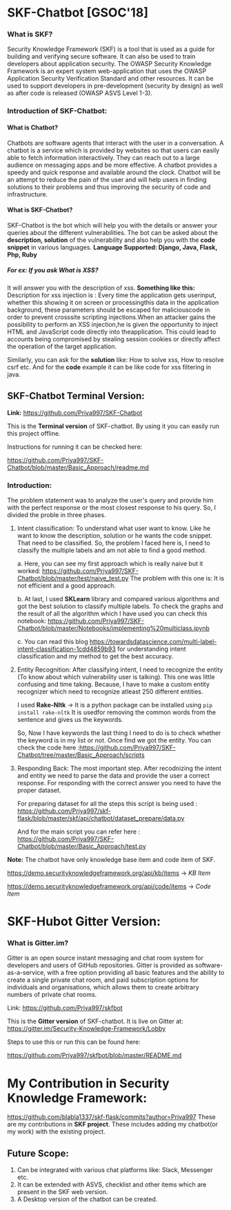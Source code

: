# SKF-Chatbot [GSOC'18]

### What is SKF?
Security Knowledge Framework (SKF) is a tool that is used as a guide for building and verifying secure software. It can also be used to train developers about application security. The OWASP Security Knowledge Framework is an expert system web-application that uses the OWASP Application Security Verification Standard and other resources. It can be used to support developers in pre-development (security by design) as well as after code is released (OWASP ASVS Level 1-3).

### Introduction of SKF-Chatbot:

#### What is Chatbot?
Chatbots are software agents that interact with the user in a conversation. A chatbot is a service which is provided by websites so that users can easily able to fetch information interactively. They can reach out to a large audience on messaging apps and be more effective. A chatbot provides a speedy and quick response and available around the clock. Chatbot will be an attempt to reduce the pain of the user and will help users in finding solutions to their problems and thus improving the security of code and infrastructure.

#### What is SKF-Chatbot?
SKF-Chatbot is the bot which will help you with the details or answer your queries about the different vulnerabilities. The bot can be asked about the **description, solution** of the vulnerability and also help you with the **code snippet** in various languages.
**Language Supported: Django, Java, Flask, Php, Ruby**

##### For ex: If you ask What is XSS?
It will answer you with the description of xss.
**Something like this:** Description for xss injection is : Every time the application gets userinput, whether this showing it on screen or processingthis data in the application background, these parameters should be escaped for maliciouscode in order to prevent crosssite scripting injections.When an attacker gains the possibility to perform an XSS injection,he is given the opportunity to inject HTML and JavaScript code directly into theapplication. This could lead to accounts being compromised by stealing session cookies or directly affect the operation of the target application. 

Similarly, you can ask for the **solution** like: How to solve xss, How to resolve csrf etc. And for the **code** example it can be like code for xss filtering in java. 


## SKF-Chatbot Terminal Version:

**Link:** https://github.com/Priya997/SKF-Chatbot

This is the **Terminal version** of SKF-chatbot. By using it you can easily run this project offline.

Instructions for running it can be checked here:

 https://github.com/Priya997/SKF-Chatbot/blob/master/Basic_Approach/readme.md

### Introduction:
The problem statement was to analyze the user's query and provide him with the perfect response or the most closest response to his query. So, I divided the proble in three phases.
   1. Intent classification: To understand what user want to know. Like he want to know the description, solution or he wants the code    snippet. That need to be classified. So, the problem I faced here is, I need to classify the multiple labels and am not able to find a   good method.
   
        a. Here, you can see my first approach which is really naive but it worked:
           https://github.com/Priya997/SKF-Chatbot/blob/master/test/naive_test.py
           The problem with this one is: It is not efficient and a good approach.
   
        b. At last, I used **SKLearn** library and compared various algorithms and got the best solution to classify multiple labels.
           To check the graphs and the result of all the algorithm which I have used you can check this notebook:
           https://github.com/Priya997/SKF-Chatbot/blob/master/Notebooks/implementing%20multiclass.ipynb
        
        c. You can read this blog https://towardsdatascience.com/multi-label-intent-classification-1cdd4859b93 for understanding intent            classification and my method to get the best accuracy.
        
   2. Entity Recognition: After classifying intent, I need to recognize the entity (To know about which vulnerability user is talking).       This one was little confusing and time taking. Because, I have to make a custom entity recognizer which need to recognize atleast       250 different entities.
      
      I used **Rake-Nltk** -> It is a python package can be installed using 
        ``` pip install rake-nltk ``` It is usedfor removing the common words from the sentence and gives us the keywords.
        
      So, Now I have keywords the last thing I need to do is to check whether the keyword is in my list or not. Once find we got the           entity. You can check the code here :https://github.com/Priya997/SKF-Chatbot/tree/master/Basic_Approach/scripts 
      
   3. Responding Back: The most important step. After recodnizing the intent and entity we need to parse the data and provide the user         a correct response. For responding with the correct answer you need to have the proper dataset.
      
      For preparing dataset for all the steps this script is being used : https://github.com/Priya997/skf-flask/blob/master/skf/api/chatbot/dataset_prepare/data.py
      
      And for the main script you can refer here : https://github.com/Priya997/SKF-Chatbot/blob/master/Basic_Approach/test.py
      
**Note:** The chatbot have only knowledge base item and code item of SKF.

https://demo.securityknowledgeframework.org/api/kb/items -> *KB Item*

https://demo.securityknowledgeframework.org/api/code/items -> *Code Item*
      
# SKF-Hubot Gitter Version:

### What is Gitter.im?
Gitter is an open source instant messaging and chat room system for developers and users of GitHub repositories. Gitter is provided as software-as-a-service, with a free option providing all basic features and the ability to create a single private chat room, and paid subscription options for individuals and organisations, which allows them to create arbitrary numbers of private chat rooms.

  Link: https://github.com/Priya997/skfbot
  
  This is the **Gitter version** of SKF-chatbot. It is live on Gitter at: https://gitter.im/Security-Knowledge-Framework/Lobby
  
  Steps to use this or run this can be found here:
  
  https://github.com/Priya997/skfbot/blob/master/README.md
  
  
# My Contribution in Security Knowledge Framework:

  https://github.com/blabla1337/skf-flask/commits?author=Priya997
  These are my contributions in **SKF project**. These includes adding my chatbot(or my work) with the existing project.
  
## Future Scope:
 1. Can be integrated with various chat platforms like: Slack, Messenger etc.
 2. It can be extended with ASVS, checklist and other items which are present in the SKF web version.
 3. A Desktop version of the chatbot can be created.



